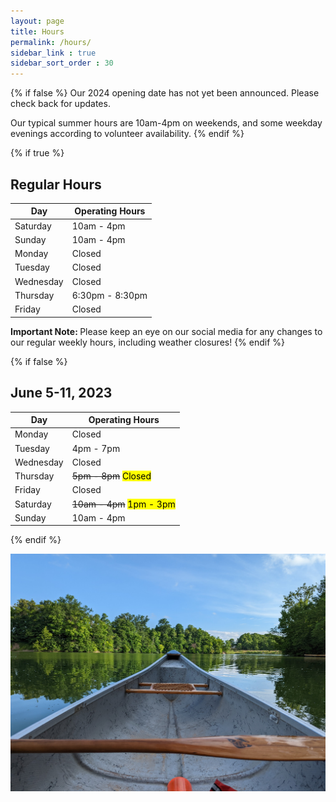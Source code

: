```yaml
---
layout: page
title: Hours
permalink: /hours/
sidebar_link : true
sidebar_sort_order : 30
---
```


{% if false %}
Our 2024 opening date has not yet been announced. Please check back for updates.

Our typical summer hours are 10am-4pm on weekends, and some weekday evenings according to volunteer availability.
{% endif %}

{% if true %}
<!-- Regular Hours -->
## Regular Hours

| Day       | Operating Hours |
|-----------|-----------------|
| Saturday  | 10am - 4pm      |
| Sunday    | 10am - 4pm      |
| Monday    | Closed          |
| Tuesday   | Closed          |
| Wednesday | Closed          |
| Thursday  | 6:30pm - 8:30pm |
| Friday    | Closed          |

<strong> Important Note: </strong> Please keep an eye on our social media for any changes to our regular weekly hours, including weather closures! 
{% endif %}

{% if false %}
<!-- Modified Hours -->
## June 5-11, 2023

| Day       | Operating Hours                       |
|-----------|---------------------------------------|
| Monday    | Closed                                |
| Tuesday   | 4pm - 7pm                             |
| Wednesday | Closed                                |
| Thursday  | ~~5pm - 8pm~~ <mark>Closed</mark>     |
| Friday    | Closed                                |
| Saturday  | ~~10am - 4pm~~ <mark>1pm - 3pm</mark> |
| Sunday    | 10am - 4pm                            |
{% endif %}

![View from the bow of a canoe looking out over the water at Sharon Creek Conservation Area](/images/bow.jpg)


